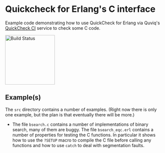 # Quickcheck for Erlang's C interface
Example code demonstrating how to use QuickCheck for Erlang via
Quviq's [QuickCheck CI](http://quickcheck-ci.com) service to check some C code.

[<img src="http://quickcheck-ci.com/p/kfl/quickcheck-c-interface.png" alt="Build Status" width="160px">](http://quickcheck-ci.com/p/kfl/quickcheck-c-interface)

## Example(s)

The `src` directory contains a number of examples. (Right now there is
only one example, but the plan is that eventually there will be more.)

* The file `bsearch.c` contains a number of implementations of binary
  search, many of them are buggy. The file `bsearch_eqc.erl` contains
  a number of properties for testing the C functions. In particular
  it shows how to use the `?SETUP` macro to compile the C file before
  calling any functions and how to use `catch` to deal with
  segmentation faults.
